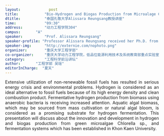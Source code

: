 ```yaml
---
layout: 			post
title:       	  "Bio-Hydrogen and Biogas Production from Microalage Chlorella sp. Biomass"
dtitle:      	  "泰国孔敬大学Alissara Reungsang教授讲座"
time: 		  	  "09:30"
address:	  	  "动力工程学院304"
campus:	  	  "A"
speaker:	   	  "Prof. Alissara Reungsang"
speaker-profile: "Professor Alissara Reungsang received her Ph.D. from Iowa State University, Iowa, U.S.A., M.Sc. from Mahidol University, Bangkok, Thailand, and B.Sc. from Khon Kaen University (KKU), Khon Kaen, Thailand. Her research focuses in environmental biotechnology area including bio-hydrogen production from biomass and bioremediation of pesticides in contaminated soil and water. She received several research awards including KKU&#39;s Gold Medal Researcher Award (2015), Advisor of Outstanding Ph.D. Thesis Award from National Research Council of Thailand (2015), Advisor of KKU&#39;s&nbsp; Outstanding Researcher Award (2009 and 2010), Advisor of KKU&#39;s Outstanding Ph.D. Thesis Award (2014, 2013, 2010 and 2004), Advisor of Taguchi Prize Ph.D. Thesis Award from Thai Society of Biotechnology (2014, 2013), Advisor of Outstanding Ph.D. Thesis Award from Agro-Industry Academic Council of Thailand (2014), First Place “International Creative Bio-energy Championship Open Category from Resource Center for Talent Training in Biomass Energy Technology, from Feng Chia University,Taiwan (2012) and Excellent Research Group Award from Commission on Higher Education (2006)."
speaker-img:	  "http://externie.com/nophoto.png"
organizer:		  "重庆大学工程学部"
co-organizer:	  "重庆大学动力工程学院，低品位能源利用技术及系统教育部重点实验室"
category:		  "工程科学前沿讲坛"
author:		  "工程学部 吴瑶"
editorInCharge:  "夏天"
---
```

<p style="text-align: justify;">Extensive utilization of non-renewable fossil fuels has resulted in serious energy crisis and environmental problems. Hydrogen is considered as an ideal alternative to fossil fuels because of its high energy density and clean combustion product. Fermentative hydrogen production from biomass using anaerobic bacteria is receiving increased attention. Aquatic algal biomass, which may be sourced from mass cultivation or natural algal bloom, is considered as a promising substrate for hydrogen fermentation. This presentation will discuss about the innovation and development in hydrogen and biogas production from green microalgae Chlorella sp., and fermentation systems which has been established in Khon Kaen University.
